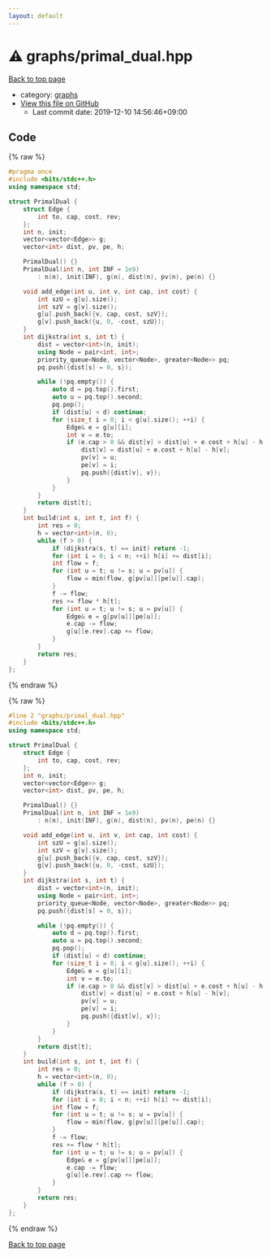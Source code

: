 ```yaml
---
layout: default
---
```


<!-- mathjax config similar to math.stackexchange -->
<script type="text/javascript" async
  src="https://cdnjs.cloudflare.com/ajax/libs/mathjax/2.7.5/MathJax.js?config=TeX-MML-AM_CHTML">
</script>
<script type="text/x-mathjax-config">
  MathJax.Hub.Config({
    TeX: { equationNumbers: { autoNumber: "AMS" }},
    tex2jax: {
      inlineMath: [ ['$','$'] ],
      processEscapes: true
    },
    "HTML-CSS": { matchFontHeight: false },
    displayAlign: "left",
    displayIndent: "2em"
  });
</script>

<script type="text/javascript" src="https://cdnjs.cloudflare.com/ajax/libs/jquery/3.4.1/jquery.min.js"></script>
<script src="https://cdn.jsdelivr.net/npm/jquery-balloon-js@1.1.2/jquery.balloon.min.js" integrity="sha256-ZEYs9VrgAeNuPvs15E39OsyOJaIkXEEt10fzxJ20+2I=" crossorigin="anonymous"></script>
<script type="text/javascript" src="../../assets/js/copy-button.js"></script>
<link rel="stylesheet" href="../../assets/css/copy-button.css" />


# :warning: graphs/primal_dual.hpp

<a href="../../index.html">Back to top page</a>

* category: <a href="../../index.html#e8706a28320e46fa20885a2933e42797">graphs</a>
* <a href="{{ site.github.repository_url }}/blob/master/graphs/primal_dual.hpp">View this file on GitHub</a>
    - Last commit date: 2019-12-10 14:56:46+09:00




## Code

<a id="unbundled"></a>
{% raw %}
```cpp
#pragma once
#include <bits/stdc++.h>
using namespace std;

struct PrimalDual {
    struct Edge {
        int to, cap, cost, rev;
    };
    int n, init;
    vector<vector<Edge>> g;
    vector<int> dist, pv, pe, h;

    PrimalDual() {}
    PrimalDual(int n, int INF = 1e9)
        : n(n), init(INF), g(n), dist(n), pv(n), pe(n) {}

    void add_edge(int u, int v, int cap, int cost) {
        int szU = g[u].size();
        int szV = g[v].size();
        g[u].push_back({v, cap, cost, szV});
        g[v].push_back({u, 0, -cost, szU});
    }
    int dijkstra(int s, int t) {
        dist = vector<int>(n, init);
        using Node = pair<int, int>;
        priority_queue<Node, vector<Node>, greater<Node>> pq;
        pq.push({dist[s] = 0, s});

        while (!pq.empty()) {
            auto d = pq.top().first;
            auto u = pq.top().second;
            pq.pop();
            if (dist[u] < d) continue;
            for (size_t i = 0; i < g[u].size(); ++i) {
                Edge& e = g[u][i];
                int v = e.to;
                if (e.cap > 0 && dist[v] > dist[u] + e.cost + h[u] - h[v]) {
                    dist[v] = dist[u] + e.cost + h[u] - h[v];
                    pv[v] = u;
                    pe[v] = i;
                    pq.push({dist[v], v});
                }
            }
        }
        return dist[t];
    }
    int build(int s, int t, int f) {
        int res = 0;
        h = vector<int>(n, 0);
        while (f > 0) {
            if (dijkstra(s, t) == init) return -1;
            for (int i = 0; i < n; ++i) h[i] += dist[i];
            int flow = f;
            for (int u = t; u != s; u = pv[u]) {
                flow = min(flow, g[pv[u]][pe[u]].cap);
            }
            f -= flow;
            res += flow * h[t];
            for (int u = t; u != s; u = pv[u]) {
                Edge& e = g[pv[u]][pe[u]];
                e.cap -= flow;
                g[u][e.rev].cap += flow;
            }
        }
        return res;
    }
};
```
{% endraw %}

<a id="bundled"></a>
{% raw %}
```cpp
#line 2 "graphs/primal_dual.hpp"
#include <bits/stdc++.h>
using namespace std;

struct PrimalDual {
    struct Edge {
        int to, cap, cost, rev;
    };
    int n, init;
    vector<vector<Edge>> g;
    vector<int> dist, pv, pe, h;

    PrimalDual() {}
    PrimalDual(int n, int INF = 1e9)
        : n(n), init(INF), g(n), dist(n), pv(n), pe(n) {}

    void add_edge(int u, int v, int cap, int cost) {
        int szU = g[u].size();
        int szV = g[v].size();
        g[u].push_back({v, cap, cost, szV});
        g[v].push_back({u, 0, -cost, szU});
    }
    int dijkstra(int s, int t) {
        dist = vector<int>(n, init);
        using Node = pair<int, int>;
        priority_queue<Node, vector<Node>, greater<Node>> pq;
        pq.push({dist[s] = 0, s});

        while (!pq.empty()) {
            auto d = pq.top().first;
            auto u = pq.top().second;
            pq.pop();
            if (dist[u] < d) continue;
            for (size_t i = 0; i < g[u].size(); ++i) {
                Edge& e = g[u][i];
                int v = e.to;
                if (e.cap > 0 && dist[v] > dist[u] + e.cost + h[u] - h[v]) {
                    dist[v] = dist[u] + e.cost + h[u] - h[v];
                    pv[v] = u;
                    pe[v] = i;
                    pq.push({dist[v], v});
                }
            }
        }
        return dist[t];
    }
    int build(int s, int t, int f) {
        int res = 0;
        h = vector<int>(n, 0);
        while (f > 0) {
            if (dijkstra(s, t) == init) return -1;
            for (int i = 0; i < n; ++i) h[i] += dist[i];
            int flow = f;
            for (int u = t; u != s; u = pv[u]) {
                flow = min(flow, g[pv[u]][pe[u]].cap);
            }
            f -= flow;
            res += flow * h[t];
            for (int u = t; u != s; u = pv[u]) {
                Edge& e = g[pv[u]][pe[u]];
                e.cap -= flow;
                g[u][e.rev].cap += flow;
            }
        }
        return res;
    }
};

```
{% endraw %}

<a href="../../index.html">Back to top page</a>

